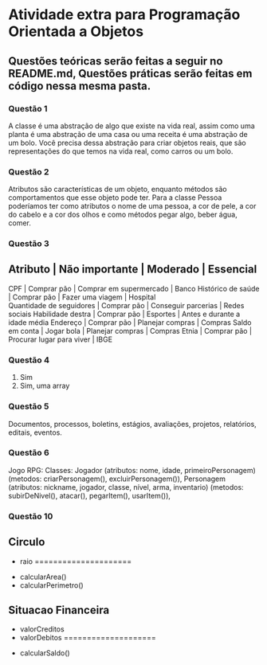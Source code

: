 # Atividade extra para Programação Orientada a Objetos

## Questões teóricas serão feitas a seguir no README.md, Questões práticas serão feitas em código nessa mesma pasta.

### Questão 1
A classe é uma abstração de algo que existe na vida real, assim como uma planta é uma abstração de uma casa ou uma receita é uma abstração de um bolo. Você precisa dessa abstração para criar objetos reais, que são representações do que temos na vida real, como carros ou um bolo. 

### Questão 2
Atributos são características de um objeto, enquanto métodos são comportamentos que esse objeto pode ter. Para a classe Pessoa poderíamos ter como atributos o nome de uma pessoa, a cor de pele, a cor do cabelo e a cor dos olhos e como métodos pegar algo, beber água, comer.

### Questão 3

Atributo                  |  Não importante |         Moderado          |   Essencial
-----------------------------------------------------------------------------------------
CPF                       |   Comprar pão   | Comprar em supermercado   |   Banco
Histórico de saúde        |   Comprar pão   |    Fazer uma viagem       |   Hospital  
Quantidade de seguidores  |   Comprar pão   |   Conseguir parcerias     |   Redes sociais
Habilidade destra         |   Comprar pão   |        Esportes           |   Antes e durante a idade média
Endereço                  |   Comprar pão   |    Planejar compras       |   Compras
Saldo em conta            |   Jogar bola    |    Planejar compras       |   Compras
Etnia                     |   Comprar pão   | Procurar lugar para viver |   IBGE 


### Questão 4
1. Sim
2. Sim, uma array

### Questão 5
Documentos, processos, boletins, estágios, avaliações, projetos, relatórios, editais, eventos.


### Questão 6
Jogo RPG:
Classes: 
Jogador (atributos: nome, idade, primeiroPersonagem) (metodos: criarPersonagem(), excluirPersonagem()), 
Personagem (atributos: nickname, jogador, classe, nível, arma, inventario) (metodos: subirDeNivel(), atacar(), pegarItem(), usarItem()), 

### Questão 10

Circulo
---------------------
- raio
=====================
+ calcularArea()
+ calcularPerimetro()


Situacao Financeira
--------------------
- valorCreditos
- valorDebitos
====================
+ calcularSaldo()



